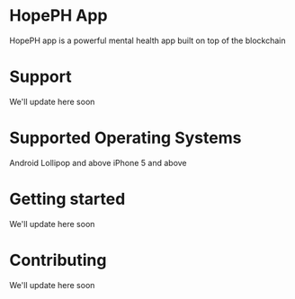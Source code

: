 # HopePH App
HopePH app is a powerful mental health app built on top of the blockchain

# Support 
We'll update here soon

# Supported Operating Systems
Android Lollipop and above
iPhone 5 and above

# Getting started
We'll update here soon

# Contributing
We'll update here soon

